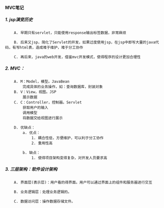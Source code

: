 #### MVC笔记
##### 1. jsp演变历史
```text
    A. 早期只有servlet，只能使用response输出标签数据，非常麻烦
    
    B. 后来又jsp，简化了Servlet的开发，如果过度使用jsp，在jsp中即写大量的java代码，有写html表，造成难于维护，难于分工协作
   
    C. 再后来，java的web开发，借鉴mvc开发模式，使得程序的设计更加合理性
```
    
##### 2. MVC：
```text
    A. M：Model，模型。JavaBean
        完成具体的业务操作，如：查询数据库，封装对象
    B. V：View，视图。JSP
        展示数据
    C. C：Controller，控制器。Servlet
        获取用户的输入
        调用模型
        将数据交给视图进行展示
    
    D. 优缺点：
        a. 优点：
            1. 耦合性低，方便维护，可以利于分工协作
            2. 重用性高
    
        b. 缺点：
            1. 使得项目架构变得复杂，对开发人员要求高
```
	
##### 3. 三层架构：软件设计架构
```TEXT
    A. 界面层(表示层)：用户看的得界面。用户可以通过界面上的组件和服务器进行交互
    
    B. 业务逻辑层：处理业务逻辑的。
    
    C. 数据访问层：操作数据存储文件。
```
   
